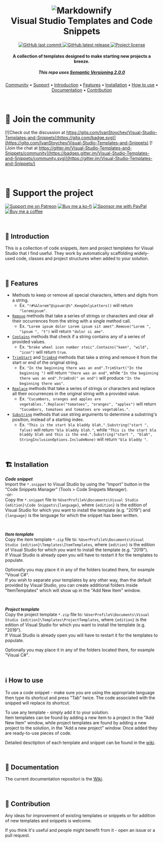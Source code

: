 <h1 align="center">
  <br>
    <img src="https://imgur.com/3lm0J5H.png" alt="Markdownify"></a>
  <br>
    Visual Studio Templates and Code Snippets
  <br>
</h1>

<p align="center">
  <a href="https://github.com/IvanStoychev/Visual-Studio-Templates-and-Snippets/branches">
    <img src="https://img.shields.io/github/last-commit/IvanStoychev/Visual-Studio-Templates-and-Snippets?style=plastic"
         alt="GitHub last commit">
  </a>
  <a href="https://github.com/IvanStoychev/Visual-Studio-Templates-and-Snippets/releases">
    <img src="https://img.shields.io/github/v/release/IvanStoychev/Visual-Studio-Templates-and-Snippets?style=plastic"
         alt="GitHub latest release">
  </a>
  <a href="https://github.com/IvanStoychev/Visual-Studio-Templates-and-Snippets/blob/master/LICENSE">
    <img src="https://img.shields.io/github/license/IvanStoychev/Visual-Studio-Templates-and-Snippets?style=plastic"
         alt="Project license">
  </a>
</p>

<h4 align="center">A collection of templates designed to make starting new projects a breeze.</h4>
<h5 align="center">This repo uses <a href="https://semver.org/#semantic-versioning-200">Semantic Versioning 2.0.0</a></h5>

<p align="center">
  <a href="#-join-the-community">Community</a> •
  <a href="#sparkling_heart-support-the-project">Support</a> •
  <a href="#-introduction">Introduction</a> •
  <a href="#-features">Features</a> •
  <a href="#-installation">Installation</a> •
  <a href="#ℹ-how-to-use">How to use</a> •
  <a href="#-documentation">Documentation</a> •
  <a href="#-contribution">Contribution</a>
</p>

<br/>

# 💬 Join the community
[![Check out the discussion at https://gitq.com/IvanStoychev/Visual-Studio-Templates-and-Snippets](https://gitq.com/badge.svg)](https://gitq.com/IvanStoychev/Visual-Studio-Templates-and-Snippets)
[![Join the chat at https://gitter.im/Visual-Studio-Templates-and-Snippets/community](https://badges.gitter.im/Visual-Studio-Templates-and-Snippets/community.svg)](https://gitter.im/Visual-Studio-Templates-and-Snippets/)

<br/>

# :sparkling_heart: Support the project
[![Support me on Patreon](https://img.shields.io/badge/Patreon-support-orange)](https://www.patreon.com/IvanStoychev)
[![Buy me a ko-fi](https://img.shields.io/badge/Buy%20me%20a-Ko--fi-green)](https://ko-fi.com/U7U31XQ28)
[![Sponsor me with PayPal](https://img.shields.io/badge/PayPal-sponsor-blue)](https://www.paypal.com/paypalme/IvanStoychevProjects)
[![Buy me a coffee](https://img.shields.io/badge/Buy%20me%20a-coffee-brown)](https://www.buymeacoffee.com/IvanStoychev)

<br/>

📣 Introduction
------------
This is a collection of code snippets, item and project templates for Visual Studio that I find useful.
They work by automatically scaffolding widely-used code, classes and project structures when added to your solution.

<br/>

📰 Features
------------
* Methods to keep or remove all special characters, letters and digits from a string.
  * Ex. `"!#%&lorem^@ipsum!@%".KeepOnlyLetters()` will return `"loremipsum"`.
* [`Remove`][6] methods that take a series of strings or characters and clear all their occurrences from the string with a single method call.
  * Ex. `"Lorem ipsum dolor Lorem ipsum sit amet".Remove("Lorem ", "ipsum ", "t")` will return `"dolor si ame"`.
* [`Contains`][7] methods that check if a string contains any of a series of provided values.
  * Ex. `"brake wheel icon number stoic".Contains("keen", "wild", "icon")` will return `true`.
* [`TrimStart`][6] and [`TrimEnd`][6] methods that take a string and remove it from the start or end of the original string.
  * Ex. `"In the beginning there was an end".TrimStart("In the beginning ")` will return `"there was an end"`, while `"In the beginning there was an end".TrimEnd(" an end")` will produce `"In the beginning there was"`.
* [`Replace`][8] methods that take a series of strings or characters and replace all their occurrences in the original string with a provided value.
  * Ex. `"Cucumbers, oranges and apples are vegetables.".Replace("tomatoes", "oranges", "apples")` will return `"Cucumbers, tomatoes and tomatoes are vegetables."`.
* [`Substring`][9] methods that use string arguments to determine a substring's position, instead of a starting index.
  * Ex. `"This is the start bla bladdy blah.".Substring("start ", false)` will return `"bla bladdy blah."`, while `"This is the start bla bladdy blah and this is the end.".Substring("start ", "blah", StringInclusionOptions.IncludeNone)` will return `"bla bladdy "`.

<br/>

🏗 Installation
------------
_**Code snippet**_
<br/>Import the `*.snippet` to Visual Studio by using the "Import" button in the "Code Snippets Manager" (Tools > Code Snippets Manager).
<br/>-or-
<br/>Copy the `*.snippet` file to `%UserProfile%\Documents\Visual Studio {edition}\Code Snippets\{language}`, where `{edition}` is the edition of Visual Studio for which you want to install the template (e.g. "2019") and `{language}` is the language for which the snippet has been written.

<br/>

_**Item template**_
<br/>Copy the item template `*.zip` file to:
`%UserProfile%\Documents\Visual Studio {edition}\Templates\ItemTemplates`, where `{edition}` is the edition of Visual Studio for which you want to install the template (e.g. "2019").
<br/>If Visual Studio is already open you will have to restart it for the templates to populate.

Optionally you may place it in any of the folders located there, for example "Visual C#".
<br/>If you wish to separate your templates by any other way, than the default provided by Visual Studio, you can create additional folders inside "ItemTemplates" which will show up in the "Add New Item" window.

<br/>

_**Project template**_
<br/>Copy the project template `*.zip` file to:
`%UserProfile%\Documents\Visual Studio {edition}\Templates\ProjectTemplates`, where `{edition}` is the edition of Visual Studio for which you want to install the template (e.g. "2019").
<br/>If Visual Studio is already open you will have to restart it for the templates to populate.

Optionally you may place it in any of the folders located there, for example "Visual C#".

<br/>

ℹ How to use
----------
To use a code snippet - make sure you are using the appropriate language then type its shortcut and press "Tab" twice. The code associated with the snipped will replace its shortcut.

To use any template - simply add it to your solution.
<br/>Item templates can be found by adding a new item to a project in the "Add New Item" window, while project templates are found by adding a new project to the solution, in the "Add a new project" window. Once added they are ready-to-use pieces of code.

Detailed desctiption of each template and snippet can be found in the [wiki][1].

<br/>

📖 Documentation
-------------
The current documentation repositori is the [Wiki][3].

<br/>

🧙‍ Contribution
-------------
Any ideas for improvement of existing templates or snippets or for addition of new templates and snippets is welcome.

If you think it's useful and people might benefit from it - open an issue or a pull request.


  [1]: https://github.com/IvanStoychev/Visual-Studio-Templates-and-Snippets/wiki
  [2]: https://github.com/IvanStoychev/Visual-Studio-Templates-and-Snippets/releases
  [3]: https://github.com/IvanStoychev/Visual-Studio-Templates-and-Snippets/wiki/
  [4]: https://www.nuget.org/packages/Visual-Studio-Templates-and-Snippets/
  [5]: https://github.com/IvanStoychev/Visual-Studio-Templates-and-Snippets/packages
  [6]: https://github.com/IvanStoychev/Visual-Studio-Templates-and-Snippets/wiki/Remover
  [7]: https://github.com/IvanStoychev/Visual-Studio-Templates-and-Snippets/wiki/Comparer
  [8]: https://github.com/IvanStoychev/Visual-Studio-Templates-and-Snippets/wiki/Replacer
  [9]: https://github.com/IvanStoychev/Visual-Studio-Templates-and-Snippets/wiki/Selector
